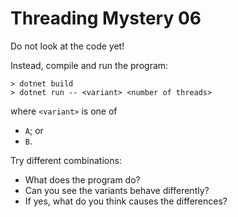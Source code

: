 # Threading Mystery 06 #

Do not look at the code yet!

Instead, compile and run the program:

```
> dotnet build
> dotnet run -- <variant> <number of threads>
```

where `<variant>` is one of

- `A`; or
- `B`.

Try different combinations:

- What does the program do?
- Can you see the variants behave differently?
- If yes, what do you think causes the differences?
